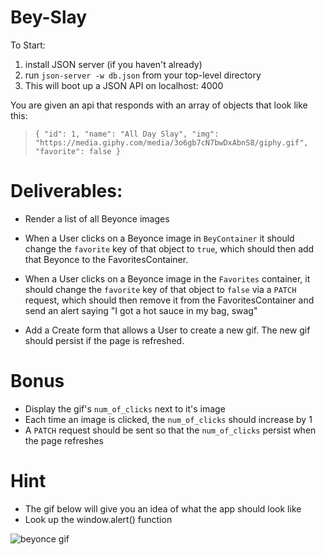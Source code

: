 # Bey-Slay

To Start: 
1. install JSON server (if you haven't already)
2. run `json-server -w db.json` from your top-level directory
3. This will boot up a JSON API on localhost: 4000

You are given an api that responds with an array of objects that look like this:
  > `{ "id": 1, "name": "All Day Slay", "img": "https://media.giphy.com/media/3o6gb7cN7bwDxAbnS8/giphy.gif", "favorite": false }`

# Deliverables:

- Render a list of all Beyonce images

- When a User clicks on a Beyonce image in `BeyContainer` it should change the `favorite` key of that object to `true`, which should then add that Beyonce to the FavoritesContainer. 

- When a User clicks on a Beyonce image in the `Favorites` container, it should change the `favorite` key of that object to `false` via a `PATCH` request, which should then remove it from the FavoritesContainer and send an alert saying "I got a hot sauce in my bag, swag"

- Add a Create form that allows a User to create a new gif. The new gif should persist if the page is refreshed.

# Bonus

- Display the gif's `num_of_clicks` next to it's image
- Each time an image is clicked, the `num_of_clicks` should increase by 1
- A `PATCH` request should be sent so that the `num_of_clicks` persist when the page refreshes

# Hint

- The gif below will give you an idea of what the app should look like
- Look up the window.alert() function

![beyonce gif](bey-slay.gif)


